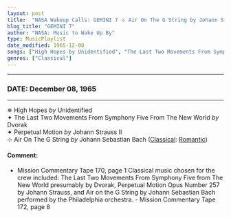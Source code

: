 ```yaml
---
layout: post
title:  "NASA Wakeup Calls: GEMINI 7 ⊹ Air On The G String by Johann Sebastian Bach ✫ December 08, 1965"
blog_title: "GEMINI 7"
author: "NASA: Music to Wake Up By"
type: MusicPlaylist
date_modified: 1965-12-08
songs: ["High Hopes by Unidentified", "The Last Two Movements From Symphony Five From The New World by Dvorak", "Perpetual Motion by Johann Strauss II", "Air On The G String by Johann Sebastian Bach"]
genres: ["Classical"]
---
```


----
### DATE: December 08, 1965
----
✵ High Hopes *by* Unidentified  <a target="blank_" href="https://www.discogs.com/artist/4212934-High-Hopes">
    <i class="fas fa-compact-disc"
       title="Discogs entry for this song"
       alt="Discogs entry for this song"
       style="font-size: 1.1em;"></i></a>
      &nbsp;<br />
✦ The Last Two Movements From Symphony Five From The New World *by* Dvorak    &nbsp;<br />
✦ Perpetual Motion *by* Johann Strauss II    &nbsp;<br />
⊹ Air On The G String *by* Johann Sebastian Bach ([Classical](https://www.discogs.com/genre/Classical): [Romantic](https://www.discogs.com/style/Romantic)) <a target="blank_" href="https://www.discogs.com/Isolde-Menges-Johann-Sebastian-Bach-Eileen-Beattie-Fr%C3%A9d%C3%A9ric-Chopin-Air-On-The-G-String-Nocturne-In/release/12445656">
    <i class="fas fa-compact-disc"
       title="Discogs entry for this song"
       alt="Discogs entry for this song"
       style="font-size: 1.1em;"></i></a>
    

#### Comment:
* Mission Commentary Tape 170, page 1
Classical music chosen for the crew included: The Last Two Movements From Symphony Five from The New World presumably by Dvorak, Perpetual Motion Opus Number 257  by Johann Strauss, and Air on the G String  by Johann Sebastian Bach performed by the Philadelphia orchestra. - Mission Commentary Tape 172, page 8




<br/>
<center>
	<a target="_blank"
	   href="https://twitter.com/intent/tweet?hashtags=Space,NASA,Playlist,NASAWakeupCalls,SpaceProgram&text=🚀 {{ page.author}}, '{{ page.songs.first }}' {{ page.title }}, {{ site.url }}{{ page.url }}&via=nasawakeupcalls"><i class="fab fa-twitter" title="Tweet this page" alt="Tweet this page" style="font-size: 1.3em;"></i></a>
	&nbsp; 	<i class="fas fa-user-astronaut" style="font-size: 1.5em;"></i> &nbsp;
    <a id="custom_amazon_link"
       type="amzn" search="#"
       category="popular music">
    <i class="fab fa-amazon" style="font-size: 1.3em;"></i></a>
</center>

<!-- Randomly resolve an individual entry from a song array -->
<script src="/assets/javascript/seedrandom.min.js"></script>
<script>
  var wake_me_up = ["High Hopes by Unidentified", "The Last Two Movements From Symphony Five From The New World by Dvorak", "Perpetual Motion by Johann Strauss II", "Air On The G String by Johann Sebastian Bach"];
  var prng = new Math.seedrandom();
  function randomSong() {
    song = wake_me_up[Math.floor(Math.random() * wake_me_up.length)];
    var amazon_link = document.getElementById("custom_amazon_link");
    amazon_link.setAttribute("search", song);
  }
  window.onload = randomSong();
</script>
